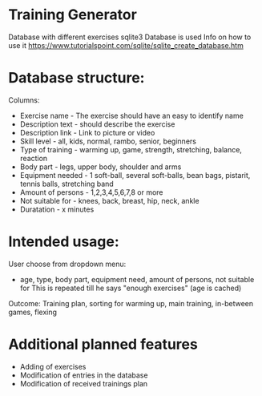 # Training Generator

Database with different exercises
sqlite3 Database is used
Info on how to use it https://www.tutorialspoint.com/sqlite/sqlite_create_database.htm

# Database structure:

Columns:
- Exercise name - The exercise should have an easy to identify name 
- Description text - should describe the exercise
- Description link - Link to picture or video
- Skill level - all, kids, normal, rambo, senior, beginners
- Type of training - warming up, game, strength, stretching, balance, reaction
- Body part - legs, upper body, shoulder and arms
- Equipment needed - 1 soft-ball, several soft-balls, bean bags, pistarit, tennis balls, stretching band
- Amount of persons - 1,2,3,4,5,6,7,8 or more
- Not suitable for - knees, back, breast, hip, neck, ankle
- Duratation - x minutes
 

# Intended usage:
User choose from dropdown menu:
- age, type, body part, equipment need, amount of persons, not suitable for
This is repeated till he says "enough exercises" (age is cached)

Outcome: Training plan, sorting for warming up, main training, in-between games, flexing

# Additional planned features
- Adding of exercises
- Modification of entries in the database
- Modification of received trainings plan
